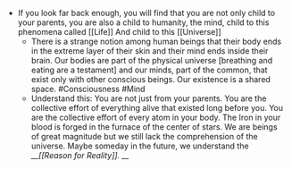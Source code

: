 - If you look far back enough, you will find that you are not only child to your parents, you are also a child to humanity, the mind, child to this phenomena called [[Life]] And child to this [[Universe]]
	- There is a strange notion among human beings that their body ends in the extreme layer of their skin and their mind ends inside their brain.  Our bodies are part of the physical universe [breathing and eating are a testament] and our minds, part of the common, that exist only with other conscious beings. Our existence is a shared space. #Consciousness #Mind
	- Understand this: You are not just from your parents. You are the collective effort of everything alive that existed long before you. You are the collective effort of every atom in your body. The Iron in your blood is forged in the furnace of the center of stars. We are beings of great magnitude but we still lack the comprehension of the universe. Maybe someday in the future, we understand the *__[[Reason for Reality]]. __*